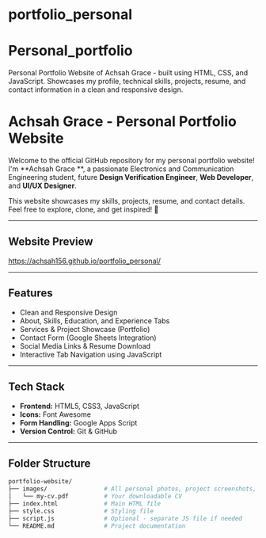 # portfolio_personal
# Personal_portfolio
Personal Portfolio Website of Achsah Grace - built using HTML, CSS, and JavaScript. Showcases my profile, technical skills, projects, resume, and contact information in a clean and responsive design.
#  Achsah Grace - Personal Portfolio Website

Welcome to the official GitHub repository for my personal portfolio website!  
I'm **Achsah Grace **, a passionate Electronics and Communication Engineering student, future **Design Verification Engineer**, **Web Developer**, and **UI/UX Designer**.

This website showcases my skills, projects, resume, and contact details.  
Feel free to explore, clone, and get inspired! 🚀

---

##  Website Preview

 https://achsah156.github.io/portfolio_personal/ <!-- Add live hosted link here once deployed, like GitHub Pages or Vercel -->

---

##  Features

-  Clean and Responsive Design  
-  About, Skills, Education, and Experience Tabs  
-  Services & Project Showcase (Portfolio)  
-  Contact Form (Google Sheets Integration)  
-  Social Media Links & Resume Download  
-  Interactive Tab Navigation using JavaScript  

---

##  Tech Stack

- **Frontend:** HTML5, CSS3, JavaScript  
- **Icons:** Font Awesome  
- **Form Handling:** Google Apps Script  
- **Version Control:** Git & GitHub  

---

##  Folder Structure

```bash
portfolio-website/
├── images/                # All personal photos, project screenshots, logos
│   └── my-cv.pdf          # Your downloadable CV
├── index.html             # Main HTML file
├── style.css              # Styling file
├── script.js              # Optional - separate JS file if needed
└── README.md              # Project documentation

